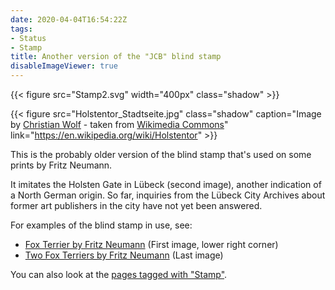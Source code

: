 ```yaml
---
date: 2020-04-04T16:54:22Z
tags:
- Status
- Stamp
title: Another version of the "JCB" blind stamp
disableImageViewer: true
---
```

{{< figure src="Stamp2.svg" width="400px" class="shadow" >}}

{{< figure src="Holstentor_Stadtseite.jpg" class="shadow" caption="Image by [Christian Wolf](www.c-w-design.de) - taken from [Wikimedia Commons](https://commons.wikimedia.org/wiki/File:Holstentor_Stadtseite.jpg)" link="https://en.wikipedia.org/wiki/Holstentor" >}}

This is the probably older version of the blind stamp that's used on some prints by Fritz Neumann.

It imitates the Holsten Gate in Lübeck (second image), another indication of a North German origin. So far, inquiries from the Lübeck City Archives about former art publishers in the city have not yet been answered.

For examples of the blind stamp in use, see:
 * [Fox Terrier by Fritz Neumann](/post/two-prints-from-one-plate-fritz-neumann/) (First image, lower right corner)
 * [Two Fox Terriers by Fritz Neumann](/post/two-dogs-fox-terrier-fritz-neumann/) (Last image)

You can also look at the [pages tagged with "Stamp"](/tags/Stamp).
